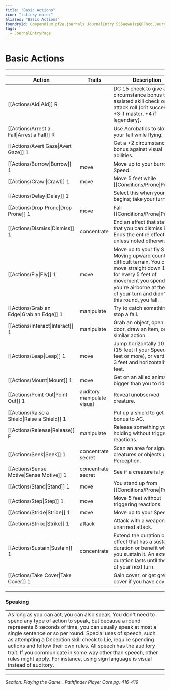 ```yaml
---
title: "Basic Actions"
icon: ":sticky-note:"
aliases: "Basic Actions"
foundryId: Compendium.pf2e.journals.JournalEntry.S55aqwWIzpQRFhcq.JournalEntryPage.ZrEmfrgDlmlhdvQg
tags:
  - JournalEntryPage
---
```


# Basic Actions
* * *

  

| Action | Traits | Description |
| --- | --- | --- |
| [[Actions/Aid\|Aid]] R |  | DC 15 check to give a +1 circumstance bonus to assisted skill check or attack roll (crit success: +2, +3 if master, +4 if legendary). |
| [[Actions/Arrest a Fall\|Arrest a Fall]] R |  | Use Acrobatics to slow your fall while flying. |
| [[Actions/Avert Gaze\|Avert Gaze]] 1 |  | Get a +2 circumstance bonus against visual abilities. |
| [[Actions/Burrow\|Burrow]] 1 | move | Move up to your burrow Speed. |
| [[Actions/Crawl\|Crawl]] 1 | move | Move 5 feet while [[Conditions/Prone\|Prone]]. |
| [[Actions/Delay\|Delay]] 1 |  | Select this when your turn begins; take your turn later. |
| [[Actions/Drop Prone\|Drop Prone]] 1 | move | Fall [[Conditions/Prone\|Prone]]. |
| [[Actions/Dismiss\|Dismiss]] 1 | concentrate | End an effect that states that you can dismiss it. Ends the entire effect unless noted otherwise. |
| [[Actions/Fly\|Fly]] 1 | move | Move up to your fly Speed. Moving upward counts as difficult terrain. You can move straight down 10 feet for every 5 feet of movement you spend. If you're airborne at the end of your turn and didn't Fly this round, you fall. |
| [[Actions/Grab an Edge\|Grab an Edge]] 1 | manipulate | Try to catch something to stop a fall. |
| [[Actions/Interact\|Interact]] 1 | manipulate | Grab an object, open a door, draw an item, or do a similar action. |
| [[Actions/Leap\|Leap]] 1 | move | Jump horizontally 10 feet (15 feet if your Speed is 30 feet or more), or vertically 3 feet and horizontally 5 feet. |
| [[Actions/Mount\|Mount]] 1 | move | Get on an allied animal bigger than you to ride it. |
| [[Actions/Point Out\|Point Out]] 1 | auditory<br/>manipulate<br/>visual | Reveal unobserved creature. |
| [[Actions/Raise a Shield\|Raise a Shield]] 1 |  | Put up a shield to get its bonus to AC. |
| [[Actions/Release\|Release]] F | manipulate | Release something you're holding without triggering reactions. |
| [[Actions/Seek\|Seek]] 1 | concentrate<br/>secret | Scan an area for signs of creatures or objects using Perception. |
| [[Actions/Sense Motive\|Sense Motive]] 1 | concentrate<br/>secret | See if a creature is lying. |
| [[Actions/Stand\|Stand]] 1 | move | You stand up from [[Conditions/Prone\|Prone]]. |
| [[Actions/Step\|Step]] 1 | move | Move 5 feet without triggering reactions. |
| [[Actions/Stride\|Stride]] 1 | move | Move up to your Speed. |
| [[Actions/Strike\|Strike]] 1 | attack | Attack with a weapon or unarmed attack. |
| [[Actions/Sustain\|Sustain]] 1 | concentrate | Extend the duration of one effect that has a sustained duration or benefit when you sustain it. An extended duration lasts until the end of your next turn. |
| [[Actions/Take Cover\|Take Cover]] 1 |  | Gain cover, or get greater cover if you have cover. |

* * *

### Speaking

  

|     |
| --- |
| As long as you can act, you can also speak. You don't need to spend any type of action to speak, but because a round represents 6 seconds of time, you can usually speak at most a single sentence or so per round. Special uses of speech, such as attempting a Deception skill check to Lie, require spending actions and follow their own rules. All speech has the auditory trait. If you communicate in some way other than speech, other rules might apply. For instance, using sign language is visual instead of auditory. |

* * *

_Section: Playing the Game__Pathfinder Player Core pg. 416-419_